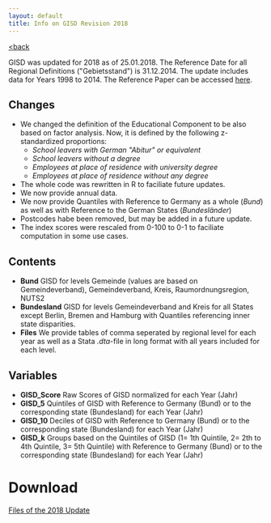 ```yaml
---
layout: default
title: Info on GISD Revision 2018
---
```

[<back](index)

GISD was updated for 2018 as of 25.01.2018. The Reference Date for all Regional Definitions ("Gebietsstand") is 31.12.2014. The update includes data for Years 1998 to 2014. The Reference Paper can be accessed [here](http://edoc.rki.de/docviews/abstract.php?lang=ger&id=5130).

## Changes
* We changed the definition of the Educational Component to be also based on factor analysis. Now, it is defined by the following z-standardized proportions: 
  * *School leavers with German "Abitur" or equivalent*
  * *School leavers without a degree*
  * *Employees at place of residence with university degree*
  * *Employees at place of residence without any degree*
* The whole code was rewritten in R to faciliate future updates.
* We now provide annual data.
* We now provide Quantiles with Reference to Germany as a whole (*Bund*) as well as with Reference to the German States (*Bundesländer*)
* Postcodes habe been removed, but may be added in a future update.
* The index scores were rescaled from 0-100 to 0-1 to faciliate computation in some use cases.

## Contents
* **Bund** GISD for levels Gemeinde (values are based on Gemeindeverband), Gemeindeverband, Kreis, Raumordnungsregion, NUTS2
* **Bundesland** GISD for levels Gemeindeverband and Kreis for all States except Berlin, Bremen and Hamburg with Quantiles referencing inner state disparities.
* **Files** We provide tables of comma seperated by regional level for each year as well as a Stata _.dta_-file in long format with all years included for each level.

## Variables
  * **GISD_Score** 
    Raw Scores of GISD normalized for each Year (Jahr) 
  * **GISD_5**
    Quintiles of GISD with Reference to Germany (Bund) or to the corresponding state (Bundesland) for each Year (Jahr)
  * **GISD_10**
    Deciles of GISD with Reference to Germany (Bund) or to the corresponding state (Bundesland) for each Year (Jahr)
  * **GISD_k**
   Groups based on the Quintiles of GISD (1= 1th Quintile, 2= 2th to 4th Quintile, 3= 5th Quintile) with Reference to Germany (Bund) or to the corresponding state (Bundesland) for each Year (Jahr)

# Download
[Files of the 2018 Update](https://github.com/lekroll/GISD/tree/master/Revisions/2018)
